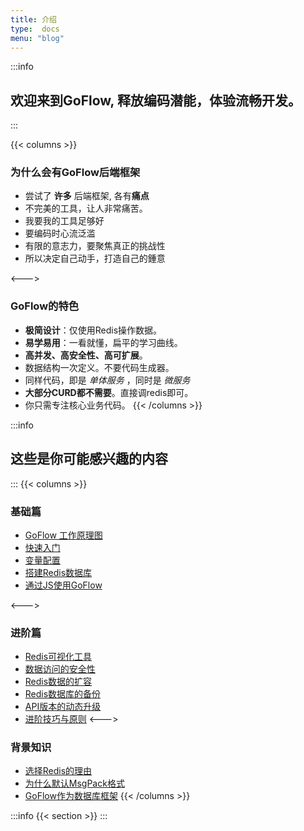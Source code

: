 ```yaml
---
title: 介绍
type:  docs
menu: "blog"
---
```


:::info
## **欢迎来到GoFlow, 释放编码潜能，体验流畅开发。**

:::

{{< columns >}}

### **为什么会有GoFlow后端框架**

- 尝试了 **许多** 后端框架, 各有**痛点** 
- 不完美的工具，让人非常痛苦。
- 我要我的工具足够好
- 要编码时心流泛滥
- 有限的意志力，要聚焦真正的挑战性
- 所以决定自己动手，打造自己的鍾意

<--->
### **GoFlow的特色**

- **极简设计**：仅使用Redis操作数据。
- **易学易用**：一看就懂，扁平的学习曲线。
- **高并发、高安全性、高可扩展**。
- 数据结构一次定义。不要代码生成器。
- 同样代码，即是 _单体服务_ ，同时是 _微服务_ 
- **大部分CURD都不需要**。直接调redis即可。
- 你只需专注核心业务代码。
{{< /columns >}}


:::info
## 这些是你可能感兴趣的内容
:::
{{< columns >}}
### 基础篇
- [GoFlow 工作原理图](/zh/GoFlow工作原理图/)
- [快速入门](/zh/快速入门/)
- [变量配置](/zh/变量配置/)
- [搭建Redis数据库](/zh/搭建Redis数据库/)
- [通过JS使用GoFlow](/zh/通过JS使用GoFlow/)

<--->

### 进阶篇
- [Redis可视化工具](/zh/redis可视化工具/)
- [数据访问的安全性](/zh/数据访问的安全性/)
- [Redis数据的扩容](/zh/Redis数据的扩容/)
- [Redis数据库的备份](/zh/Redis数据库的备份/)
- [API版本的动态升级](/zh/API版本的动态升级/)
- [进阶技巧与原则](/zh/进阶技巧与原则/)
<--->

### 背景知识
- [选择Redis的理由](/zh/数据库选型/)
- [为什么默认MsgPack格式](/zh/API版本的动态升级/)
- [GoFlow作为数据库框架](/zh/GoFlow作为数据库框架/)
{{< /columns >}}
   

:::info
{{< section >}}
:::
